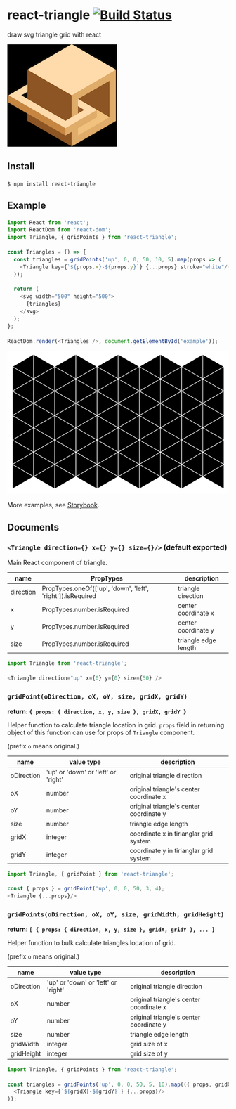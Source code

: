 # react-triangle [![Build Status](https://travis-ci.org/airtoxin/react-triangle.svg?branch=master)](https://travis-ci.org/airtoxin/react-triangle)
draw svg triangle grid with react

![img/screen.png](img/screen.png)

## Install

`$ npm install react-triangle`

## Example

```javascript
import React from 'react';
import ReactDom from 'react-dom';
import Triangle, { gridPoints } from 'react-triangle';

const Triangles = () => {
  const triangles = gridPoints('up', 0, 0, 50, 10, 5).map(props => (
    <Triangle key={`${props.x}-${props.y}`} {...props} stroke="white"/>
  ));

  return (
    <svg width="500" height="500">
      {triangles}
    </svg>
  );
};

ReactDom.render(<Triangles />, document.getElementById('example'));
```

![img/usagetriangles.png](img/usagetriangles.png)

More examples, see [Storybook](https://airtoxin.github.io/react-triangle).

## Documents

### `<Triangle direction={} x={} y={} size={}/>` (default exported)

Main React component of triangle.

| name      | PropTypes                                                   | description          |
|-----------|-------------------------------------------------------------|----------------------|
| direction | PropTypes.oneOf(['up', 'down', 'left', 'right']).isRequired | triangle direction   |
| x         | PropTypes.number.isRequired                                 | center coordinate x  |
| y         | PropTypes.number.isRequired                                 | center coordinate y  |
| size      | PropTypes.number.isRequired                                 | triangle edge length |

```js
import Triangle from 'react-triangle';

<Triangle direction="up" x={0} y={0} size={50} />
```

### `gridPoint(oDirection, oX, oY, size, gridX, gridY)`

__return: `{ props: { direction, x, y, size }, gridX, gridY }`__

Helper function to calculate triangle location in grid.
`props` field in returning object of this function can use for props of `Triangle` component.

(prefix `o` means original.)

| name       | value type                          | description                              |
|------------|-------------------------------------|------------------------------------------|
| oDirection | 'up' or 'down' or 'left' or 'right' | original triangle direction              |
| oX         | number                              | original triangle's center coordinate x  |
| oY         | number                              | original triangle's center coordinate y  |
| size       | number                              | triangle edge length                     |
| gridX      | integer                             | coordinate x in tirianglar grid system   |
| gridY      | integer                             | coordinate y in tirianglar grid system   |

```js
import Triangle, { gridPoint } from 'react-triangle';

const { props } = gridPoint('up', 0, 0, 50, 3, 4);
<Triangle {...props}/>
```

### `gridPoints(oDirection, oX, oY, size, gridWidth, gridHeight)`

__return: `[ { props: { direction, x, y, size }, gridX, gridY }, ... ]`__

Helper function to bulk calculate triangles location of grid.

(prefix `o` means original.)

| name       | value type                          | description                              |
|------------|-------------------------------------|------------------------------------------|
| oDirection | 'up' or 'down' or 'left' or 'right' | original triangle direction              |
| oX         | number                              | original triangle's center coordinate x  |
| oY         | number                              | original triangle's center coordinate y  |
| size       | number                              | triangle edge length                     |
| gridWidth  | integer                             | grid size of x                           |
| gridHeight | integer                             | grid size of y                           |

```js
import Triangle, { gridPoints } from 'react-triangle';

const triangles = gridPoints('up', 0, 0, 50, 5, 10).map(({ props, gridX, gridY }) => (
  <Triangle key={`${gridX}-${gridY}`} {...props}/>
));
```
